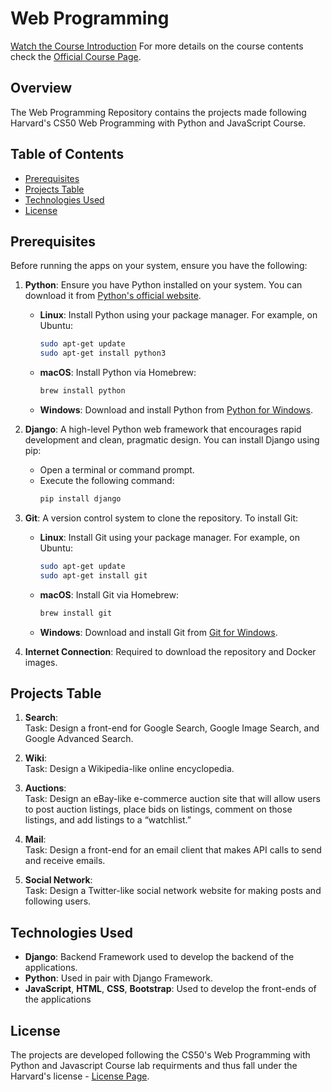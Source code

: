 # Web Programming
[Watch the Course Introduction](https://youtu.be/Nn7EX3zkGUo)
For more details on the course contents check the [Official Course Page](https://cs50.harvard.edu/web/2020/).

## Overview
The Web Programming Repository contains the projects made following Harvard's CS50 Web Programming with Python and JavaScript Course.

## Table of Contents
- [Prerequisites](#prerequisites)
- [Projects Table](#project-table)
- [Technologies Used](#technologies-used)
- [License](#license)

## Prerequisites
Before running the apps on your system, ensure you have the following:

1. **Python**: Ensure you have Python installed on your system. You can download it from [Python's official website](https://www.python.org/downloads/).
    - **Linux**: Install Python using your package manager. For example, on Ubuntu:
        ```sh
        sudo apt-get update
        sudo apt-get install python3
        ```
    - **macOS**: Install Python via Homebrew:
        ```sh
        brew install python
        ```
    - **Windows**: Download and install Python from [Python for Windows](https://www.python.org/downloads/windows/).

2. **Django**: A high-level Python web framework that encourages rapid development and clean, pragmatic design. You can install Django using pip:
    - Open a terminal or command prompt.
    - Execute the following command:
        ```sh
        pip install django
        ```
3. **Git**: A version control system to clone the repository. To install Git:
    - **Linux**: Install Git using your package manager. For example, on Ubuntu:
        ```sh
        sudo apt-get update
        sudo apt-get install git
        ```
    - **macOS**: Install Git via Homebrew:
        ```sh
        brew install git
        ```
    - **Windows**: Download and install Git from [Git for Windows](https://gitforwindows.org/).

4. **Internet Connection**: Required to download the repository and Docker images.

## Projects Table
1. **Search**:  
Task: Design a front-end for Google Search, Google Image Search, and Google Advanced Search.

2. **Wiki**:  
Task: Design a Wikipedia-like online encyclopedia.

3. **Auctions**:  
Task: Design an eBay-like e-commerce auction site that will allow users to post auction listings, place bids on listings, comment on those listings, and add listings to a “watchlist.”
   
4. **Mail**:  
Task: Design a front-end for an email client that makes API calls to send and receive emails.

5. **Social Network**:  
Task: Design a Twitter-like social network website for making posts and following users.

## Technologies Used
- **Django**: Backend Framework used to develop the backend of the applications.
- **Python**: Used in pair with Django Framework.
- **JavaScript**, **HTML**, **CSS**, **Bootstrap**: Used to develop the front-ends of the applications

## License
The projects are developed following the CS50's Web Programming with Python and Javascript Course lab requirments and thus fall under the Harvard's license - [License Page](https://cs50.harvard.edu/web/2020/license/).  

